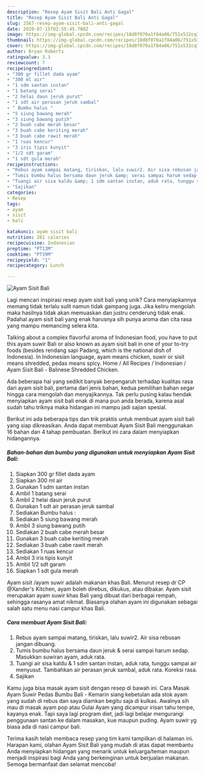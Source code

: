 ```yaml
---
description: "Resep Ayam Sisit Bali Anti Gagal"
title: "Resep Ayam Sisit Bali Anti Gagal"
slug: 2567-resep-ayam-sisit-bali-anti-gagal
date: 2020-07-15T02:55:45.708Z
image: https://img-global.cpcdn.com/recipes/18d8f070a1f84a06/751x532cq70/ayam-sisit-bali-foto-resep-utama.jpg
thumbnail: https://img-global.cpcdn.com/recipes/18d8f070a1f84a06/751x532cq70/ayam-sisit-bali-foto-resep-utama.jpg
cover: https://img-global.cpcdn.com/recipes/18d8f070a1f84a06/751x532cq70/ayam-sisit-bali-foto-resep-utama.jpg
author: Bryan Roberts
ratingvalue: 3.3
reviewcount: 7
recipeingredient:
- "300 gr fillet dada ayam"
- "300 ml air"
- "1 sdm santan instan"
- "1 batang serai"
- "2 helai daun jeruk purut"
- "1 sdt air perasan jeruk sambal"
- " Bumbu halus "
- "5 siung bawang merah"
- "3 siung bawang putih"
- "2 buah cabe merah besar"
- "3 buah cabe keriting merah"
- "3 buah cabe rawit merah"
- "1 ruas kencur"
- "3 iris tipis kunyit"
- "1/2 sdt garam"
- "1 sdt gula merah"
recipeinstructions:
- "Rebus ayam sampai matang, tiriskan, lalu suwir2. Air sisa rebusan jangan dibuang."
- "Tumis bumbu halus bersama daun jeruk &amp; serai sampai harum sedap. Masukkan suwiran ayam, aduk rata."
- "Tuangi air sisa kaldu &amp; 1 sdm santan instan, aduk rata, tunggu sampai air menyusut. Tambahkan air perasan jeruk sambal, aduk rata. Koreksi rasa."
- "Sajikan"
categories:
- Resep
tags:
- ayam
- sisit
- bali

katakunci: ayam sisit bali 
nutrition: 261 calories
recipecuisine: Indonesian
preptime: "PT13M"
cooktime: "PT39M"
recipeyield: "1"
recipecategory: Lunch

---
```



![Ayam Sisit Bali](https://img-global.cpcdn.com/recipes/18d8f070a1f84a06/751x532cq70/ayam-sisit-bali-foto-resep-utama.jpg)

Lagi mencari inspirasi resep ayam sisit bali yang unik? Cara menyiapkannya memang tidak terlalu sulit namun tidak gampang juga. Jika keliru mengolah maka hasilnya tidak akan memuaskan dan justru cenderung tidak enak. Padahal ayam sisit bali yang enak harusnya sih punya aroma dan cita rasa yang mampu memancing selera kita.

Talking about a complex flavorful aroma of Indonesian food, you have to put this ayam suwir Bali or also known as ayam sisit bali in one of your to-try foods (besides rendang sapi Padang, which is the national dish of Indonesia). In Indonesian language, ayam means chicken, suwir or sisit means shredded, pedas means spicy. Home / All Recipes / Indonesian / Ayam Sisit Bali - Balinese Shredded Chicken.

Ada beberapa hal yang sedikit banyak berpengaruh terhadap kualitas rasa dari ayam sisit bali, pertama dari jenis bahan, kedua pemilihan bahan segar hingga cara mengolah dan menyajikannya. Tak perlu pusing kalau hendak menyiapkan ayam sisit bali enak di mana pun anda berada, karena asal sudah tahu triknya maka hidangan ini mampu jadi sajian spesial.


Berikut ini ada beberapa tips dan trik praktis untuk membuat ayam sisit bali yang siap dikreasikan. Anda dapat membuat Ayam Sisit Bali menggunakan 16 bahan dan 4 tahap pembuatan. Berikut ini cara dalam menyiapkan hidangannya.

<!--inarticleads1-->

##### Bahan-bahan dan bumbu yang digunakan untuk menyiapkan Ayam Sisit Bali:

1. Siapkan 300 gr fillet dada ayam
1. Siapkan 300 ml air
1. Gunakan 1 sdm santan instan
1. Ambil 1 batang serai
1. Ambil 2 helai daun jeruk purut
1. Gunakan 1 sdt air perasan jeruk sambal
1. Sediakan  Bumbu halus :
1. Sediakan 5 siung bawang merah
1. Ambil 3 siung bawang putih
1. Sediakan 2 buah cabe merah besar
1. Gunakan 3 buah cabe keriting merah
1. Sediakan 3 buah cabe rawit merah
1. Sediakan 1 ruas kencur
1. Ambil 3 iris tipis kunyit
1. Ambil 1/2 sdt garam
1. Siapkan 1 sdt gula merah


Ayam sisit /ayam suwir adalah makanan khas Bali. Menurut resep dr CP @Xander&#39;s Kitchen, ayam boleh direbus, dikukus, atau dibakar. Ayam sisit merupakan ayam suwir khas Bali yang dibuat dari berbagai rempah, sehingga rasanya amat nikmat. Biasanya olahan ayam ini digunakan sebagai salah satu menu nasi campur khas Bali. 

<!--inarticleads2-->

##### Cara membuat Ayam Sisit Bali:

1. Rebus ayam sampai matang, tiriskan, lalu suwir2. Air sisa rebusan jangan dibuang.
1. Tumis bumbu halus bersama daun jeruk &amp; serai sampai harum sedap. Masukkan suwiran ayam, aduk rata.
1. Tuangi air sisa kaldu &amp; 1 sdm santan instan, aduk rata, tunggu sampai air menyusut. Tambahkan air perasan jeruk sambal, aduk rata. Koreksi rasa.
1. Sajikan


Kamu juga bisa masak ayam sisit dengan resep di bawah ini. Cara Masak Ayam Suwir Pedas Bumbu Bali - Kemarin siang kebetulan ada stok ayam yang sudah di rebus dan saya diamkan begitu saja di kulkas. Awalnya sih mau di masak ayam pop atau Gulai Ayam yang dicampur irisan tahu tempe, kayanya enak. Tapi saya lagi program diet, jadi lagi belajar mengurangi penggunaan santan ke dalam masakan, kue maupun puding. Ayam suwir yg biasa ada di nasi campur bali. 

Terima kasih telah membaca resep yang tim kami tampilkan di halaman ini. Harapan kami, olahan Ayam Sisit Bali yang mudah di atas dapat membantu Anda menyiapkan hidangan yang menarik untuk keluarga/teman maupun menjadi inspirasi bagi Anda yang berkeinginan untuk berjualan makanan. Semoga bermanfaat dan selamat mencoba!
